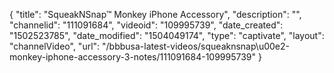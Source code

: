 {
    "title": "SqueakNSnap&trade; Monkey iPhone Accessory",
    "description": "",
    "channelid": "111091684",
    "videoid": "109995739",
    "date_created": "1502523785",
    "date_modified": "1504049174",
    "type": "captivate",
    "layout": "channelVideo",
    "url": "\/bbbusa-latest-videos\/squeaknsnap\u00e2-monkey-iphone-accessory-3-notes\/111091684-109995739"
}